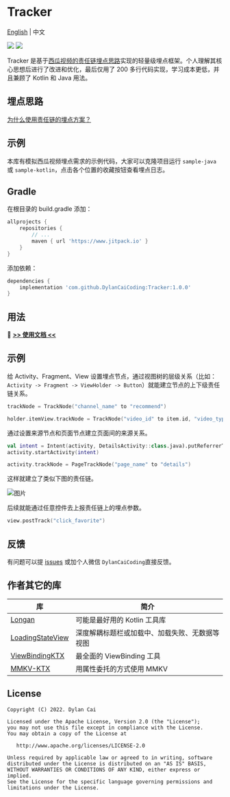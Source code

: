 # Tracker

[English](https://github.com/DylanCaiCoding/Tracker) | 中文

[![](https://www.jitpack.io/v/DylanCaiCoding/Tracker.svg)](https://www.jitpack.io/#DylanCaiCoding/Tracker) 
[![](https://img.shields.io/badge/License-Apache--2.0-blue.svg)](https://github.com/DylanCaiCoding/Tracker/blob/master/LICENSE)

Tracker 是基于[西瓜视频的责任链埋点思路](https://mp.weixin.qq.com/s/iMn--4FNugtH26G90N1MaQ)实现的轻量级埋点框架。个人理解其核心思想后进行了改进和优化，最后仅用了 200 多行代码实现，学习成本更低，并且兼顾了 Kotlin 和 Java 用法。

## 埋点思路

[为什么使用责任链的埋点方案？](https://dylancaicoding.github.io/Tracker/#/zh/idea)

## 示例

本库有模拟西瓜视频埋点需求的示例代码，大家可以克隆项目运行 `sample-java` 或 `sample-kotlin`，点击各个位置的收藏按钮查看埋点日志。

## Gradle

在根目录的 build.gradle 添加：

```groovy
allprojects {
    repositories {
        // ...
        maven { url 'https://www.jitpack.io' }
    }
}
```

添加依赖：

```groovy
dependencies {
    implementation 'com.github.DylanCaiCoding:Tracker:1.0.0'
}
```

## 用法

:pencil: **[>> 使用文档 <<](https://dylancaicoding.github.io/Tracker/#/zh/usage)**

## 示例

给 Activity、Fragment、View 设置埋点节点，通过视图树的层级关系（比如：`Activity -> Fragment -> ViewHolder -> Button`）就能建立节点的上下级责任链关系。

```kotlin
trackNode = TrackNode("channel_name" to "recommend")
```

```kotlin
holder.itemView.trackNode = TrackNode("video_id" to item.id, "video_type" to item.type)
```

通过设置来源节点和页面节点建立页面间的来源关系。

```kotlin
val intent = Intent(activity, DetailsActivity::class.java).putReferrerTrackNode(view)
activity.startActivity(intent)
```

```kotlin
activity.trackNode = PageTrackNode("page_name" to "details")
```

这样就建立了类似下图的责任链。

![图片](https://p3-juejin.byteimg.com/tos-cn-i-k3u1fbpfcp/e4056fcff5a84c75988f4fa60e7e6ab5~tplv-k3u1fbpfcp-zoom-1.image)

后续就能通过任意控件去上报责任链上的埋点参数。

```kotlin
view.postTrack("click_favorite")
```

## 反馈

有问题可以提 [issues](https://github.com/DylanCaiCoding/Tracker/issues) 或加个人微信 `DylanCaiCoding`直接反馈。

## 作者其它的库

| 库                                                           | 简介                                           |
| ------------------------------------------------------------ | ---------------------------------------------- |
| [Longan](https://github.com/DylanCaiCoding/Longan)           | 可能是最好用的 Kotlin 工具库      |
| [LoadingStateView](https://github.com/DylanCaiCoding/LoadingStateView) | 深度解耦标题栏或加载中、加载失败、无数据等视图 |
| [ViewBindingKTX](https://github.com/DylanCaiCoding/ViewBindingKTX) | 最全面的 ViewBinding 工具                    |
| [MMKV-KTX](https://github.com/DylanCaiCoding/MMKV-KTX)       | 用属性委托的方式使用 MMKV                            |

## License

```
Copyright (C) 2022. Dylan Cai

Licensed under the Apache License, Version 2.0 (the "License");
you may not use this file except in compliance with the License.
You may obtain a copy of the License at

   http://www.apache.org/licenses/LICENSE-2.0

Unless required by applicable law or agreed to in writing, software
distributed under the License is distributed on an "AS IS" BASIS,
WITHOUT WARRANTIES OR CONDITIONS OF ANY KIND, either express or implied.
See the License for the specific language governing permissions and
limitations under the License.
```
